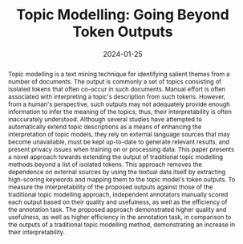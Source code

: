 ---
title: "Topic Modelling: Going Beyond Token Outputs"
authors:
- Lowri Williams
- Eirini Anthi
- Laura Arman
- Pete Burnap

date: "2024-01-25"
doi: "https://arxiv.org/abs/2401.12990"

# Schedule page publish date (NOT publication's date).
publishDate: ""

# Publication type.
# Legend: 0 = Uncategorized; 1 = Conference paper; 2 = Journal article;
# 3 = Preprint / Working Paper; 4 = Report; 5 = Book; 6 = Book section;
# 7 = Thesis; 8 = Patent
publication_types: ["2"]

# Publication name and optional abbreviated publication name.
publication: ''
publication_short: ""

abstract: Topic modelling is a text mining technique for identifying salient themes from a number of documents. The output is commonly a set of topics consisting of isolated tokens that often co-occur in such documents. Manual effort is often associated with interpreting a topic's description from such tokens. However, from a human's perspective, such outputs may not adequately provide enough information to infer the meaning of the topics; thus, their interpretability is often inaccurately understood. Although several studies have attempted to automatically extend topic descriptions as a means of enhancing the interpretation of topic models, they rely on external language sources that may become unavailable, must be kept up-to-date to generate relevant results, and present privacy issues when training on or processing data. This paper presents a novel approach towards extending the output of traditional topic modelling methods beyond a list of isolated tokens. This approach removes the dependence on external sources by using the textual data itself by extracting high-scoring keywords and mapping them to the topic model's token outputs. To measure the interpretability of the proposed outputs against those of the traditional topic modelling approach, independent annotators manually scored each output based on their quality and usefulness, as well as the efficiency of the annotation task. The proposed approach demonstrated higher quality and usefulness, as well as higher efficiency in the annotation task, in comparison to the outputs of a traditional topic modelling method, demonstrating an increase in their interpretability.

# Summary. An optional shortened abstract.
summary: 

tags:
- Topic Modelling
- Keyword Extraction
- Natural Language Processing
- Text Mining
- Latent Dirichlet Allocation
featured: true

links:
- icon: arxiv
  icon_pack: ai
  name: arXiv:2401.12990
  url: https://arxiv.org/pdf/2401.12990.pdf
# - icon: inspire
#   icon_pack: ai
#   name: inspire1728738
#   url: https://inspirehep.net/literature/1728738
# - icon: springer
#   icon_pack: ai
#   name: JHEP 07 (2019) 123
#   url: https://doi.org/10.1007/JHEP07(2019)123
  
---